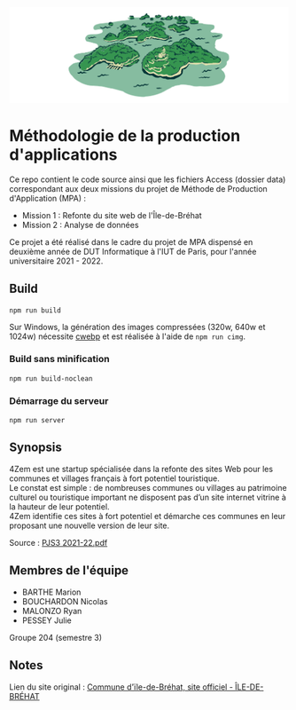 ![mairie](./img/logo.svg)

# Méthodologie de la production d'applications

Ce repo contient le code source ainsi que les fichiers Access (dossier data) correspondant aux deux missions du projet
de Méthode de Production d'Application (MPA) :

* Mission 1 : Refonte du site web de l'Île-de-Bréhat
* Mission 2 : Analyse de données

Ce projet a été réalisé dans le cadre du projet de MPA dispensé en deuxième année de DUT Informatique à l'IUT de Paris,
pour l'année universitaire 2021 - 2022.

## Build

```shell
npm run build
```

Sur Windows, la génération des images compressées (320w, 640w et 1024w) nécessite [cwebp](https://developers.google.com/speed/webp) et est réalisée à l'aide de `npm run cimg`.

### Build sans minification
```shell
npm run build-noclean
```

### Démarrage du serveur
```shell
npm run server
```

## Synopsis

4Zem est une startup spécialisée dans la refonte des sites Web pour les communes et villages français à fort potentiel
touristique.  
Le constat est simple : de nombreuses communes ou villages au patrimoine culturel ou touristique important ne disposent
pas d’un site internet vitrine à la hauteur de leur potentiel.  
4Zem identifie ces sites à fort potentiel et démarche ces communes en leur proposant une nouvelle version de leur site.

Source : [PJS3 2021-22.pdf](./PJS3%202021-2022.pdf)

## Membres de l'équipe

* BARTHE Marion
* BOUCHARDON Nicolas
* MALONZO Ryan
* PESSEY Julie

Groupe 204 (semestre 3)

## Notes

Lien du site original : [Commune d&apos;&#xEF;le-de-Br&#xE9;hat, site officiel - &#xCE;LE-DE-BR&#xC9;HAT](https://www.iledebrehat.fr/)
